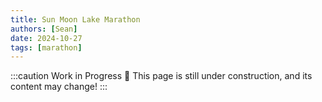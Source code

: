 ```yaml
---
title: Sun Moon Lake Marathon
authors: [Sean]
date: 2024-10-27
tags: [marathon]
---
```

:::caution Work in Progress 🚧
This page is still under construction, and its content may change!
:::


<!-- truncate -->